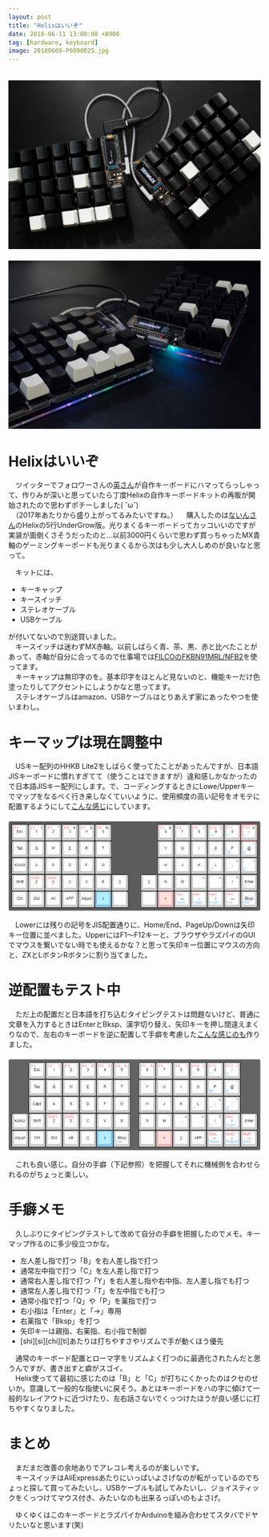 ```yaml
---
layout: post
title: "Helixはいいぞ"
date: 2018-06-11 13:00:00 +0900
tag: [hardware, keyboard]
image: 20180609-P6090025.jpg
---
```


　![img](/assets/photos/20180609-P6090025.jpg)  
　![img](/assets/photos/20180609-P6090031.jpg)  


# Helixはいいぞ

　ツイッターでフォロワーさんの[英さん](https://twitter.com/hdbx)が自作キーボードにハマってらっしゃって、作りみが深いと思っていたら丁度Helixの自作キーボードキットの再販が開始されたので思わずポチーしました( ˘ω˘)  
　（2017年あたりから盛り上がってるみたいですね。）
　購入したのは[ないんさん](https://twitter.com/pluis9)のHelixの5行UnderGrow版。光りまくるキーボードってカッコいいのですが実装が面倒くさそうだったのと…以前3000円くらいで思わず買っちゃったMX青軸のゲーミングキーボードも光りまくるから次はも少し大人しめのが良いなと思って。  

　キットには、  

* キーキャップ
* キースイッチ
* ステレオケーブル
* USBケーブル

が付いてないので別途買いました。  
　キースイッチは迷わずMX赤軸。以前しばらく青、茶、黒、赤と比べたことがあって、赤軸が自分に合ってるので仕事場では[FILCOのFKBN91MRL/NFB2](https://www.diatec.co.jp/products/det.php?prod_c=886)を使ってます。  
　キーキャップは無印字のを。基本印字をほとんど見ないのと、機能キーだけ色塗ったりしてアクセントにしようかなと思ってます。  
　ステレオケーブルはamazon、USBケーブルはとりあえず家にあったやつを使いまわし。  

# キーマップは現在調整中

　USキー配列のHHKB Lite2をしばらく使ってたことがあったんですが、日本語JISキーボードに慣れすぎてて（使うことはできますが）違和感しかなかったので日本語JISキー配列にします。で、コーディングするときにLowe/Upperキーでマップをなるべく行き来しなくていいように、使用頻度の高い記号をオモテに配置するようにして[こんな感じ](https://bit.ly/2HBUWeQ)にしています。  
　![img](/assets/photos/20180611-five_rows_jis_keyboard-layout.png)  

　Lowerには残りの記号をJIS配置通りに、Home/End、PageUp/Downは矢印キー位置に並べました。UpperにはF1～F12キーと、ブラウザやラズパイのGUIでマウスを繋いでない時でも使えるかな？と思って矢印キー位置にマウスの方向と、ZXとLボタンRボタンに割り当てました。  

# 逆配置もテスト中

　ただ上の配置だと日本語を打ち込むタイピングテストは問題ないけど、普通に文章を入力するときはEnterとBksp、漢字切り替え、矢印キーを押し間違えまくりなので、左右のキーボードを逆に配置して手癖を考慮した[こんな感じのも](https://bit.ly/2Js73Bl)作りました。  
　![img](/assets/photos/20180611-five_rows_jis_swap_keyboard-layout.png)  

　これも良い感じ。自分の手癖（下記参照）を把握してそれに機械側を合わせられるのがちょっと楽しい。  

# 手癖メモ

　久しぶりにタイピングテストして改めて自分の手癖を把握したのでメモ。キーマップ作るのに多少役立つかな。  

* 左人差し指で打つ「B」を右人差し指で打つ
* 通常左中指で打つ「C」を左人差し指で打つ
* 通常右人差し指で打つ「Y」を右人差し指や右中指、左人差し指でも打つ
* 通常左人差し指で打つ「T」を左中指でも打つ
* 通常小指で打つ「Q」や「P」を薬指で打つ
* 右小指は「Enter」と「→」専用
* 右薬指で「Bksp」を打つ
* 矢印キーは親指、右薬指、右小指で制御
* [shi][si][chi][ti]あたりは打ちやすさやリズムで手が動くほう優先

　通常のキーボード配置とローマ字をリズムよく打つのに最適化されたんだと思うんですが、書き出すと癖がスゴイ。  
　Helix使ってて最初に感じたのは「B」と「C」が打ちにくかったのはクセのせいか。意識して一般的な指使いに戻そう。あとはキーボードをハの字に傾けて一般的なレイアウトに近づけたり、左右話さないでくっつけたほうが良い感じに打ちやすくなりました。  

# まとめ

　まだまだ改善の余地ありでアレコレ考えるのが楽しいです。  
　キースイッチはAliExpressあたりにいっぱいよさげなのが転がっているのでちょっと探して買ってみたいし、USBケーブルも試してみたいし、ジョイスティックをくっつけてマウス付き、みたいなのも出来るっぽいのもよさげ。  

　ゆくゆくはこのキーボードとラズパイかArduinoを組み合わせてスタバでドヤリたいなと思います(笑)  
